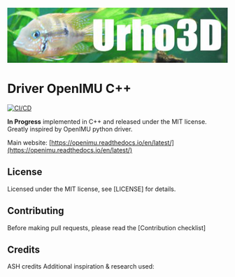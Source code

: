 ![Urho3D logo](https://raw.githubusercontent.com/urho3d/Urho3D/master/bin/Data/Textures/LogoLarge.png)

# Driver OpenIMU C++

[![CI/CD](https://github.com/urho3d/Urho3D/workflows/CI/CD/badge.svg)](https://github.com/urho3d/Urho3D/actions?query=workflow%3ACI%2FCD)

**In Progress** implemented in C++ and released under the MIT license. Greatly inspired by OpenIMU python driver.

Main website: [https://openimu.readthedocs.io/en/latest/](https://openimu.readthedocs.io/en/latest/)

## License
Licensed under the MIT license, see [LICENSE] for details.

## Contributing
Before making pull requests, please read the [Contribution checklist]

## Credits

ASH credits
Additional inspiration & research used:
